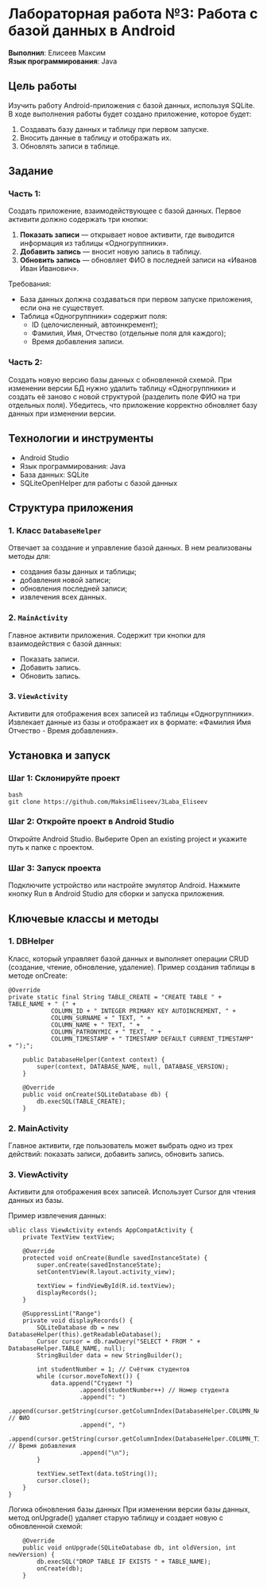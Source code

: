 # Лабораторная работа №3: Работа с базой данных в Android

**Выполнил**: Елисеев Максим  
**Язык программирования**: Java

## Цель работы
Изучить работу Android-приложения с базой данных, используя SQLite. В ходе выполнения работы будет создано приложение, которое будет:
1. Создавать базу данных и таблицу при первом запуске.
2. Вносить данные в таблицу и отображать их.
3. Обновлять записи в таблице.

## Задание
### Часть 1:
Создать приложение, взаимодействующее с базой данных. Первое активити должно содержать три кнопки:
1. **Показать записи** — открывает новое активити, где выводится информация из таблицы «Одногруппники».
2. **Добавить запись** — вносит новую запись в таблицу.
3. **Обновить запись** — обновляет ФИО в последней записи на «Иванов Иван Иванович».

Требования:
- База данных должна создаваться при первом запуске приложения, если она не существует.
- Таблица «Одногруппники» содержит поля:
  - ID (целочисленный, автоинкремент);
  - Фамилия, Имя, Отчество (отдельные поля для каждого);
  - Время добавления записи.

### Часть 2:
Создать новую версию базы данных с обновленной схемой. При изменении версии БД нужно удалить таблицу «Одногруппники» и создать её заново с новой структурой (разделить поле ФИО на три отдельных поля). Убедитесь, что приложение корректно обновляет базу данных при изменении версии.

## Технологии и инструменты
- Android Studio
- Язык программирования: Java
- База данных: SQLite
- SQLiteOpenHelper для работы с базой данных

## Структура приложения

### 1. Класс `DatabaseHelper`
Отвечает за создание и управление базой данных. В нем реализованы методы для:
- создания базы данных и таблицы;
- добавления новой записи;
- обновления последней записи;
- извлечения всех данных.

### 2. `MainActivity`
Главное активити приложения. Содержит три кнопки для взаимодействия с базой данных:
- Показать записи.
- Добавить запись.
- Обновить запись.

### 3. `ViewActivity`
Активити для отображения всех записей из таблицы «Одногруппники». Извлекает данные из базы и отображает их в формате: «Фамилия Имя Отчество - Время добавления».

## Установка и запуск

### Шаг 1: Склонируйте проект
```
bash
git clone https://github.com/MaksimEliseev/3Laba_Eliseev
```
### Шаг 2: Откройте проект в Android Studio
Откройте Android Studio.
Выберите Open an existing project и укажите путь к папке с проектом.

### Шаг 3: Запуск проекта
Подключите устройство или настройте эмулятор Android.
Нажмите кнопку Run в Android Studio для сборки и запуска приложения.

## Ключевые классы и методы

### 1. DBHelper
Класс, который управляет базой данных и выполняет операции CRUD (создание, чтение, обновление, удаление).
Пример создания таблицы в методе onCreate:
```
@Override
private static final String TABLE_CREATE = "CREATE TABLE " + TABLE_NAME + " (" +
            COLUMN_ID + " INTEGER PRIMARY KEY AUTOINCREMENT, " +
            COLUMN_SURNAME + " TEXT, " +
            COLUMN_NAME + " TEXT, " +
            COLUMN_PATRONYMIC + " TEXT, " +
            COLUMN_TIMESTAMP + " TIMESTAMP DEFAULT CURRENT_TIMESTAMP" + ");";

    public DatabaseHelper(Context context) {
        super(context, DATABASE_NAME, null, DATABASE_VERSION);
    }

    @Override
    public void onCreate(SQLiteDatabase db) {
        db.execSQL(TABLE_CREATE);
    }
```
### 2. MainActivity
Главное активити, где пользователь может выбрать одно из трех действий: показать записи, добавить запись, обновить запись.

### 3. ViewActivity
Активити для отображения всех записей. Использует Cursor для чтения данных из базы.

Пример извлечения данных:

```
ublic class ViewActivity extends AppCompatActivity {
    private TextView textView;

    @Override
    protected void onCreate(Bundle savedInstanceState) {
        super.onCreate(savedInstanceState);
        setContentView(R.layout.activity_view);

        textView = findViewById(R.id.textView);
        displayRecords();
    }

    @SuppressLint("Range")
    private void displayRecords() {
        SQLiteDatabase db = new DatabaseHelper(this).getReadableDatabase();
        Cursor cursor = db.rawQuery("SELECT * FROM " + DatabaseHelper.TABLE_NAME, null);
        StringBuilder data = new StringBuilder();

        int studentNumber = 1; // Счётчик студентов
        while (cursor.moveToNext()) {
            data.append("Студент ")
                    .append(studentNumber++) // Номер студента
                    .append(": ")
                    .append(cursor.getString(cursor.getColumnIndex(DatabaseHelper.COLUMN_NAME))) // ФИО
                    .append(", ")
                    .append(cursor.getString(cursor.getColumnIndex(DatabaseHelper.COLUMN_TIMESTAMP))) // Время добавления
                    .append("\n");
        }

        textView.setText(data.toString());
        cursor.close();
    }
}
```
Логика обновления базы данных
При изменении версии базы данных, метод onUpgrade() удаляет старую таблицу и создает новую с обновленной схемой:

```
    @Override
    public void onUpgrade(SQLiteDatabase db, int oldVersion, int newVersion) {
        db.execSQL("DROP TABLE IF EXISTS " + TABLE_NAME);
        onCreate(db);
    }
```
